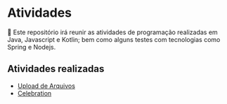 # Atividades
:paperclip: Este repositório irá reunir as atividades de programação realizadas em Java, Javascript e Kotlin; bem como alguns testes com tecnologias como Spring e Nodejs.

## Atividades realizadas

- [Upload de Arquivos](https://github.com/gabrielSantosLima/atividades/tree/master/upload-arquivos)
- [Celebration](https://github.com/gabrielSantosLima/atividades/tree/master/celebration)
